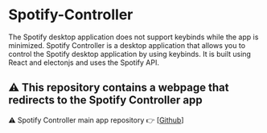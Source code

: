# Spotify-Controller
The Spotify desktop application does not support keybinds while the app is minimized. Spotify Controller is a desktop application that allows you to control the Spotify desktop application by using keybinds. It is built using React and electonjs and uses the Spotify API.   

## ⚠️ This repository contains a webpage that redirects to the Spotify Controller app  
⚠️ Spotify Controller main app repository 👉 [[Github](https://github.com/vedantyadu/spotify-controller)]
